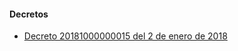 #### Decretos

- [Decreto 20181000000015 del 2 de enero de 2018](https://www.popayan.gov.co/sites/default/files/decreto_20181000000015_02012018.pdf)
